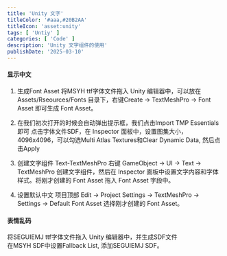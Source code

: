 ```yaml
---
title: 'Unity 文字'
titleColor: '#aaa,#20B2AA'
titleIcon: 'asset:unity'
tags: [ 'Untiy' ]
categories: [ 'Code' ]
description: 'Unity 文字组件的使用'
publishDate: '2025-03-10'
---
```


#### 显示中文
1. 生成Font Asset
将MSYH ttf字体文件拖入 Unity 编辑器中，可以放在 Assets/Rseources/Fonts 目录下，右键Create -> TextMeshPro -> Font Asset 即可生成 Font Asset。

2. 在我们初次打开的时候会自动弹出提示框，我们点击Import TMP Essentials即可
点击字体文件SDF，在 Inspector 面板中，设置图集大小，4096x4096，可以勾选Multi Atlas Textures和Clear Dynamic Data, 然后点击Apply

3. 创建文字组件 Text-TextMeshPro
右键 GameObject -> UI -> Text -> TextMeshPro 创建文字组件，然后在 Inspector 面板中设置文字内容和字体样式。将刚才创建的 Font Asset 拖入 Font Asset 字段中。

4. 设置默认中文
项目顶部 Edit -> Project Settings -> TextMeshPro -> Settings -> Default Font Asset 选择刚才创建的 Font Asset。

#### 表情乱码
将SEGUIEMJ ttf字体文件拖入 Unity 编辑器中，并生成SDF文件  
在MSYH SDF中设置Fallback List, 添加SEGUIEMJ SDF。